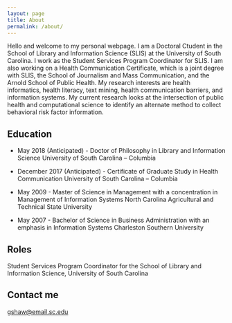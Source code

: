 ```yaml
---
layout: page
title: About
permalink: /about/
---
```


Hello and welcome to my personal  webpage. I am a Doctoral Ctudent in the School of Library and Information Science (SLIS) at the University of South Carolina.  I work as the Student Services Program Coordinator for SLIS.  I am also working on a Health Communication Certificate, which is a joint degree with SLIS, the School of Journalism and Mass Communication, and the Arnold School of Public Health.   My research interests are health informatics, health literacy, text mining, health communication barriers, and information systems. My current research looks at the intersection of public health and computational science to identify an alternate method to collect behavioral risk factor information.



## Education

* May 2018 (Anticipated) -
Doctor of Philosophy in Library and Information Science
University of South Carolina – Columbia

* December 2017 (Anticipated) -
Certificate of Graduate Study in Health Communication
University of South Carolina – Columbia

* May 2009 -
Master of Science in Management with a concentration in Management of Information Systems
North Carolina Agricultural and Technical State University

* May 2007 -
Bachelor of Science in Business Administration with an emphasis in Information Systems
Charleston Southern University


## Roles

Student Services Program Coordinator for the School of Library and Information Science, University of South Carolina


## Contact me

[gshaw@email.sc.edu](mailto:gshaw@email.sc.edu)
